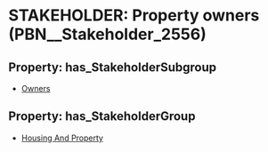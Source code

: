 # STAKEHOLDER: __Property owners__ (PBN__Stakeholder_2556)

## Property: has_StakeholderSubgroup

* [Owners](PBN__StakeholderSubgroup_59)

## Property: has_StakeholderGroup

* [Housing And Property](PBN__StakeholderGroup_10)

